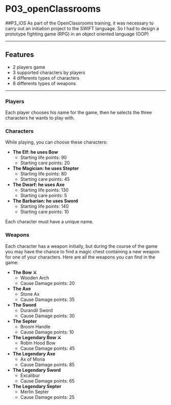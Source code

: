 # P03_openClassrooms

##P3_iOS
As part of the OpenClassrooms training, it was necessary to carry out an initiation project to the SWIFT language. So I had to design a prototype fighting game (RPG) in an object oriented language (OOP)

***

## Features

- 2 players game
- 3 supported characters by players
- 4 differents types of characters
- 8 differents types of weapons

***

### Players

Each player chooses his name for the game, then he selects the three characters he wants to play with.

### Characters

While playing, you can choose these characters:
- **The Elf: he uses Bow**
    - Starting life points: 90
    - Starting care points: 20
- **The Magician: he uses Stepter**
   - Starting life points: 80
   - Starting care points: 45
- **The Dwarf: he uses Axe**
    - Starting life points: 130
     - Starting care points: 5
- **The Barbarian: he uses Sword**
    - Starting life points: 140
    - Starting care points: 10
    
Each character must have a unique name.

### Weapons

Each character has a weapon initially, but during the course of the game you may have the chance to find a magic chest containing a new weapon for one of your characters. Here are all the weapons you can find in the game:

- **The Bow ⚔️**
    - Wooden Arch
    - Cause Damage points: 20
- **The Axe**
    - Stone Ax
    - Cause Damage points: 35
- **The Sword**
    - Durandil Sword
    - Cause Damage points: 30
- **The Septer**
    - Broom Handle
    - Cause Damage points: 10
- **The Legendary Bow ⚔️**
    - Robin Hood Bow
    - Cause Damage points: 45
- **The Legendary Axe**
    - Ax of Moria
    - Cause Damage points: 85
- **The Legendary Sword**
    - Excalibur
    - Cause Damage points: 65
- **The Legendary Septer**
    - Merlin Septer
    - Cause Damage points: 25
